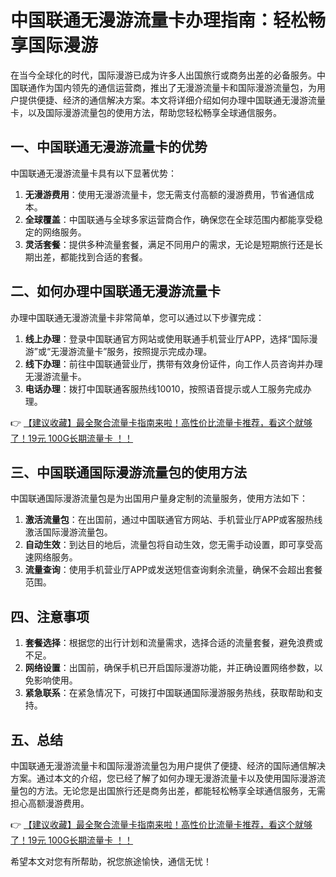 # 中国联通无漫游流量卡办理指南：轻松畅享国际漫游

在当今全球化的时代，国际漫游已成为许多人出国旅行或商务出差的必备服务。中国联通作为国内领先的通信运营商，推出了无漫游流量卡和国际漫游流量包，为用户提供便捷、经济的通信解决方案。本文将详细介绍如何办理中国联通无漫游流量卡，以及国际漫游流量包的使用方法，帮助您轻松畅享全球通信服务。

## 一、中国联通无漫游流量卡的优势

中国联通无漫游流量卡具有以下显著优势：

1. **无漫游费用**：使用无漫游流量卡，您无需支付高额的漫游费用，节省通信成本。
2. **全球覆盖**：中国联通与全球多家运营商合作，确保您在全球范围内都能享受稳定的网络服务。
3. **灵活套餐**：提供多种流量套餐，满足不同用户的需求，无论是短期旅行还是长期出差，都能找到合适的套餐。

## 二、如何办理中国联通无漫游流量卡

办理中国联通无漫游流量卡非常简单，您可以通过以下步骤完成：

1. **线上办理**：登录中国联通官方网站或使用联通手机营业厅APP，选择“国际漫游”或“无漫游流量卡”服务，按照提示完成办理。
2. **线下办理**：前往中国联通营业厅，携带有效身份证件，向工作人员咨询并办理无漫游流量卡。
3. **电话办理**：拨打中国联通客服热线10010，按照语音提示或人工服务完成办理。

👉 [【建议收藏】最全聚合流量卡指南来啦！高性价比流量卡推荐，看这个就够了！19元 100G长期流量卡 ！！](https://bit.ly/Liuliangka)

## 三、中国联通国际漫游流量包的使用方法

中国联通国际漫游流量包是为出国用户量身定制的流量服务，使用方法如下：

1. **激活流量包**：在出国前，通过中国联通官方网站、手机营业厅APP或客服热线激活国际漫游流量包。
2. **自动生效**：到达目的地后，流量包将自动生效，您无需手动设置，即可享受高速网络服务。
3. **流量查询**：使用手机营业厅APP或发送短信查询剩余流量，确保不会超出套餐范围。

## 四、注意事项

1. **套餐选择**：根据您的出行计划和流量需求，选择合适的流量套餐，避免浪费或不足。
2. **网络设置**：出国前，确保手机已开启国际漫游功能，并正确设置网络参数，以免影响使用。
3. **紧急联系**：在紧急情况下，可拨打中国联通国际漫游服务热线，获取帮助和支持。

## 五、总结

中国联通无漫游流量卡和国际漫游流量包为用户提供了便捷、经济的国际通信解决方案。通过本文的介绍，您已经了解了如何办理无漫游流量卡以及使用国际漫游流量包的方法。无论您是出国旅行还是商务出差，都能轻松畅享全球通信服务，无需担心高额漫游费用。

👉 [【建议收藏】最全聚合流量卡指南来啦！高性价比流量卡推荐，看这个就够了！19元 100G长期流量卡 ！！](https://bit.ly/Liuliangka)

希望本文对您有所帮助，祝您旅途愉快，通信无忧！